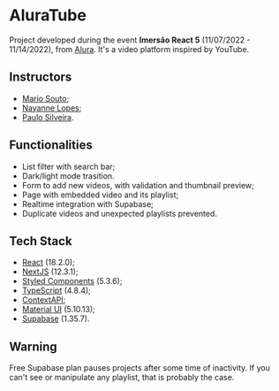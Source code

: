 
# AluraTube

Project developed during the event **Imersão React 5** (11/07/2022 - 11/14/2022), from [Alura](https://www.alura.com.br). 
It's a video platform inspired by YouTube.


## Instructors

- [Mario Souto](https://github.com/omariosouto);
- [Nayanne Lopes](https://github.com/NayanneBatista);
- [Paulo Silveira](https://github.com/peas).


## Functionalities

- List filter with search bar;
- Dark/light mode trasition.
- Form to add new videos, with validation and thumbnail preview;
- Page with embedded video and its playlist;
- Realtime integration with Supabase;
- Duplicate videos and unexpected playlists prevented.


## Tech Stack

- [React](https://reactjs.org/) (18.2.0);
- [NextJS](https://nextjs.org/) (12.3.1);
- [Styled Components](https://styled-components.com/) (5.3.6);
- [TypeScript](https://www.typescriptlang.org/) (4.8.4);
- [ContextAPI](https://reactjs.org/docs/context.html);
- [Material UI](https://mui.com/) (5.10.13);
- [Supabase](https://supabase.com/) (1.35.7).

## Warning

Free Supabase plan pauses projects after some time of inactivity. If you can't see or manipulate any playlist, that is probably the case.
